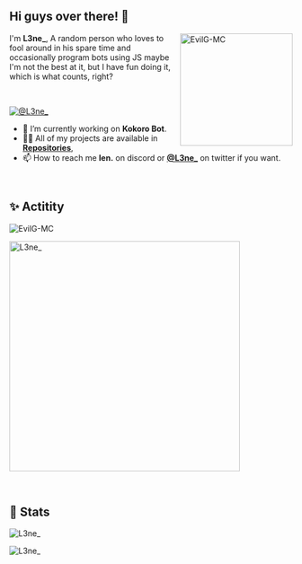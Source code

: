 <h2>Hi guys over there! 👋</h2>

<p><img align="right" src="https://github.com/L3ne.png?size=210" alt="EvilG-MC" width="200"/></p>
<p align="left">I'm <b>L3ne_</b>, A random person who loves to fool around in his spare time and occasionally program bots using JS maybe I'm not the best at it, but I have fun doing it, which is what counts, right?</p> 
<br>
<p align="left"> <a href="https://twitter.com/@L3ne_" target="blank"><img src="https://img.shields.io/twitter/follow/L3ne_?logo=twitter&style=for-the-badge" alt="@L3ne_" /></a> </p>

-   🧰 I’m currently working on **Kokoro Bot**.
-   👨‍💻 All of my projects are available in **[Repositories](https://github.com/L3ne?tab=repositories)**,
-   📫 How to reach me **len.** on discord or **[@L3ne_](https://twitter.com/@L3ne_)** on twitter if you want.
<br>
<h2 align="left">✨ Actitity</h2>
<p><img align="center" src="https://lanyard.cnrad.dev/api/435068712786198538" alt="EvilG-MC" /></p>
<p><img align="center" src="https://spotify-recently-played-readme.vercel.app/api?user=qtwhadt2664q7xze22lcpr8mi&unique=true" alt="L3ne_" width="410"/></p>
<br> 
<h2 align="left">📖 Stats</h2>
<img align="center" src="https://github-readme-stats.vercel.app/api?username=L3ne&theme=dracula&show_icons=true" alt="L3ne_" />
<p><img align="center" src="https://github-readme-streak-stats.herokuapp.com/?user=L3ne&theme=dracula&hide_border=true" alt="L3ne_" /></p>
